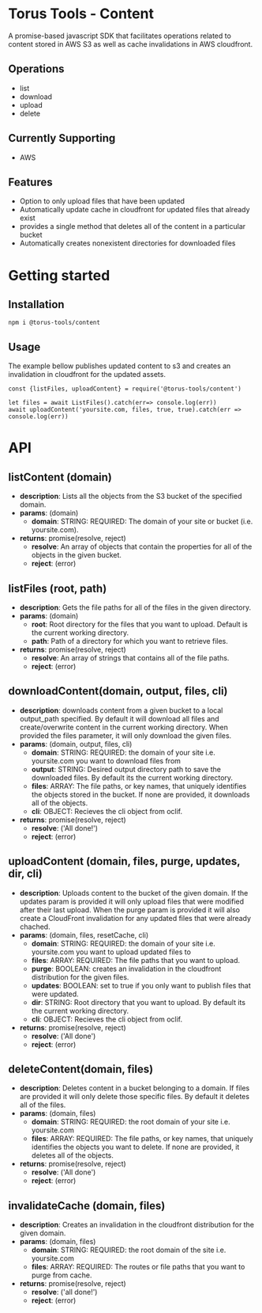 # Torus Tools - Content
A promise-based javascript SDK that facilitates operations related to content stored in AWS S3 as well as cache invalidations in AWS cloudfront.

## Operations
- list
- download
- upload
- delete


## Currently Supporting
- AWS

## Features
- Option to only upload files that have been updated
- Automatically update cache in cloudfront for updated files that already exist
- provides a single method that deletes all of the content in a particular bucket
- Automatically creates nonexistent directories for downloaded files 


# Getting started
## Installation
```
npm i @torus-tools/content
```

## Usage
The example bellow publishes updated content to s3 and creates an invalidation in cloudfront for the updated assets.
```
const {listFiles, uploadContent} = require('@torus-tools/content')

let files = await ListFiles().catch(err=> console.log(err))
await uploadContent('yoursite.com, files, true, true).catch(err => console.log(err))
```

# API
## listContent (domain)
- **description**: Lists all the objects from the S3 bucket of the specified domain.
- **params**: (domain)
  - **domain**: STRING: REQUIRED: The domain of your site or bucket (i.e. yoursite.com).
- **returns**: promise(resolve, reject)
  - **resolve**: An array of objects that contain the properties for all of the objects in the given bucket.
  - **reject**: (error)

## listFiles (root, path)
- **description**: Gets the file paths for all of the files in the given directory.
- **params**: (domain)
  - **root**: Root directory for the files that you want to upload. Default is the current working directory.
  - **path**: Path of a directory for which you want to retrieve files.
- **returns**: promise(resolve, reject)
  - **resolve**: An array of strings that contains all of the file paths.
  - **reject**: (error)

## downloadContent(domain, output, files, cli)
- **description**: downloads content from a given bucket to a local output_path specified. By default it will download all files and create/overwrite content in the current working directory. When provided the files parameter, it will only download the given files.
- **params**: (domain, output, files, cli)
  - **domain**: STRING: REQUIRED: the domain of your site i.e. yoursite.com you want to download files from
  - **output**: STRING: Desired output directory path to save the downloaded files. By default its the current working directory.
  - **files**: ARRAY: The file paths, or key names, that uniquely identifies the objects stored in the bucket. If none are provided, it downloads all of the objects.
  - **cli**: OBJECT: Recieves the cli object from oclif.
- **returns**: promise(resolve, reject)
  - **resolve**: ('All done!')
  - **reject**: (error)

## uploadContent (domain, files, purge, updates, dir, cli)
- **description**: Uploads content to the bucket of the given domain. If the updates param is provided it will only upload files that were modified after their last upload. When the purge param is provided it will also create a CloudFront invalidation for any updated files that were already chached.
- **params**: (domain, files, resetCache, cli)
  - **domain**: STRING: REQUIRED: the domain of your site i.e. yoursite.com you want to upload updated files to
  - **files**: ARRAY: REQUIRED: The file paths that you want to upload.
  - **purge**: BOOLEAN: creates an invalidation in the cloudfront distribution for the given files.
  - **updates**: BOOLEAN: set to true if you only want to publish files that were updated.
  - **dir**: STRING: Root directory that you want to upload. By default its the current working directory.
  - **cli**: OBJECT: Recieves the cli object from oclif.
- **returns**: promise(resolve, reject)
  - **resolve**: ('All done')
  - **reject**: (error)

## deleteContent(domain, files)
- **description**: Deletes content in a bucket belonging to a domain. If files are provided it will only delete those specific files. By default it deletes all of the files.
- **params**: (domain, files)
  - **domain**: STRING: REQUIRED: the root domain of your site i.e. yoursite.com
  - **files**: ARRAY: REQUIRED: The file paths, or key names, that uniquely identifies the objects you want to delete. If none are provided, it deletes all of the objects.
- **returns**: promise(resolve, reject)
  - **resolve**: ('All done')
  - **reject**: (error)

## invalidateCache (domain, files)
- **description**: Creates an invalidation in the cloudfront distribution for the given domain.
- **params**: (domain, files)
  - **domain**: STRING: REQUIRED: the root domain of the site i.e. yoursite.com
  - **files**: ARRAY: REQUIRED: The routes or file paths that you want to purge from cache.
- **returns**: promise(resolve, reject)
  - **resolve**: ('all done!')
  - **reject**: (error)